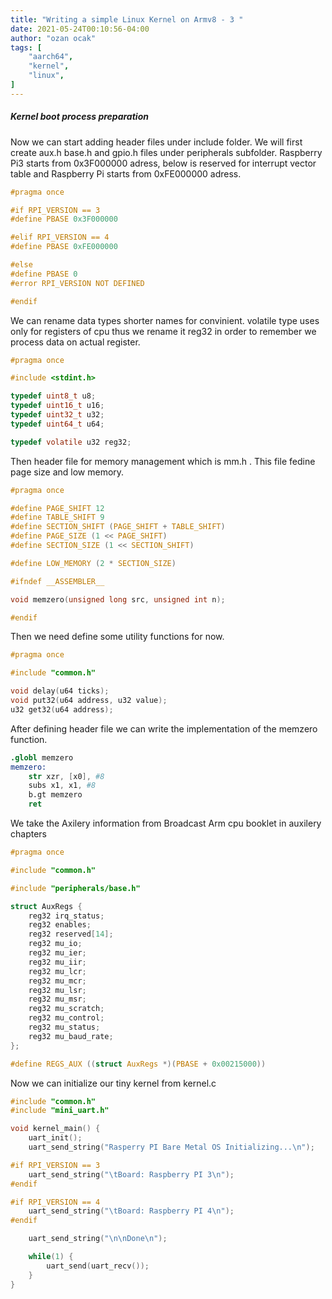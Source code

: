 ```yaml
---
title: "Writing a simple Linux Kernel on Armv8 - 3 "
date: 2021-05-24T00:10:56-04:00
author: "ozan ocak"
tags: [
    "aarch64",
    "kernel",
    "linux",
]
---
```


<h5>Kernel boot process preparation</h5>

Now we can start adding header files under include folder. We will first create aux.h base.h and gpio.h files under peripherals subfolder. Raspberry Pi3 starts from 0x3F000000 adress, below is reserved for interrupt vector table and Raspberry Pi starts from 0xFE000000 adress.

```base.h
#pragma once

#if RPI_VERSION == 3
#define PBASE 0x3F000000  

#elif RPI_VERSION == 4
#define PBASE 0xFE000000

#else
#define PBASE 0
#error RPI_VERSION NOT DEFINED

#endif
```
We can rename data types shorter names for convinient. volatile type uses only for registers of cpu thus we rename it reg32 in order to remember we process data on actual register.

```common.h
#pragma once

#include <stdint.h>

typedef uint8_t u8;
typedef uint16_t u16;
typedef uint32_t u32;
typedef uint64_t u64;

typedef volatile u32 reg32;

```
Then header file for memory management which is mm.h . This file fedine page size and low memory. 

```mm.h
#pragma once

#define PAGE_SHIFT 12
#define TABLE_SHIFT 9
#define SECTION_SHIFT (PAGE_SHIFT + TABLE_SHIFT)
#define PAGE_SIZE (1 << PAGE_SHIFT)
#define SECTION_SIZE (1 << SECTION_SHIFT)

#define LOW_MEMORY (2 * SECTION_SIZE)

#ifndef __ASSEMBLER__

void memzero(unsigned long src, unsigned int n);

#endif

```
Then we need define some utility functions for now.

```utils.h
#pragma once

#include "common.h"

void delay(u64 ticks);
void put32(u64 address, u32 value);
u32 get32(u64 address);

```

After defining header file we can write the implementation of the memzero function.

```mm.S
.globl memzero
memzero:
    str xzr, [x0], #8
    subs x1, x1, #8
    b.gt memzero
    ret
```
We take the Axilery information from Broadcast Arm cpu booklet in auxilery chapters

```aux.h
#pragma once

#include "common.h"

#include "peripherals/base.h"

struct AuxRegs {
    reg32 irq_status;
    reg32 enables;
    reg32 reserved[14];
    reg32 mu_io;
    reg32 mu_ier;
    reg32 mu_iir;
    reg32 mu_lcr;
    reg32 mu_mcr;
    reg32 mu_lsr;
    reg32 mu_msr;
    reg32 mu_scratch;
    reg32 mu_control;
    reg32 mu_status;
    reg32 mu_baud_rate;
};

#define REGS_AUX ((struct AuxRegs *)(PBASE + 0x00215000))
```

Now we can initialize our tiny kernel from kernel.c

```kernel.c
#include "common.h"
#include "mini_uart.h"

void kernel_main() {
    uart_init();
    uart_send_string("Rasperry PI Bare Metal OS Initializing...\n");

#if RPI_VERSION == 3
    uart_send_string("\tBoard: Raspberry PI 3\n");
#endif

#if RPI_VERSION == 4
    uart_send_string("\tBoard: Raspberry PI 4\n");
#endif

    uart_send_string("\n\nDone\n");

    while(1) {
        uart_send(uart_recv());
    }
}
```